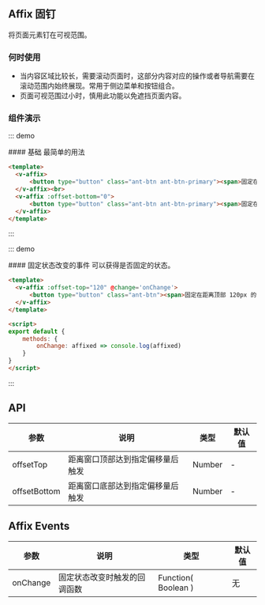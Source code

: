 <script>
export default {
    methods: {
        onChange: affixed => console.log(affixed)
    }
}
</script>

## Affix 固钉

将页面元素钉在可视范围。

### 何时使用
- 当内容区域比较长，需要滚动页面时，这部分内容对应的操作或者导航需要在滚动范围内始终展现。常用于侧边菜单和按钮组合。
- 页面可视范围过小时，慎用此功能以免遮挡页面内容。

### 组件演示

::: demo
<summary>
  #### 基础
  最简单的用法
</summary>

```html
<template>
  <v-affix>
      <button type="button" class="ant-btn ant-btn-primary"><span>固定在顶部2</span></button>
  </v-affix><br>
  <v-affix :offset-bottom="0">
      <button type="button" class="ant-btn ant-btn-primary"><span>固定在底部</span></button>
  </v-affix>
</template>
```

:::

::: demo
<summary>
  #### 固定状态改变的事件
  可以获得是否固定的状态。
</summary>

```html
<template>
  <v-affix :offset-top="120" @change='onChange'>
      <button type="button" class="ant-btn"><span>固定在距离顶部 120px 的位置</span></button>
  </v-affix>
</template>

<script>
export default {
    methods: {
        onChange: affixed => console.log(affixed)
    }
}
</script>
```

:::

## API
| 参数        | 说明           | 类型               | 默认值       |
|------------|----------------|-------------------|-------------|
| offsetTop    | 距离窗口顶部达到指定偏移量后触发 | Number | - |
| offsetBottom | 距离窗口底部达到指定偏移量后触发 | Number | - |

## Affix Events
| 参数        | 说明           | 类型               | 默认值       |
|------------|----------------|-------------------|-------------|
| onChange | 固定状态改变时触发的回调函数 | Function( Boolean ) | 无 |
